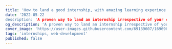 ```yaml
---
title: 'How to land a good internship, with amazing learning experince and good pay?'
date: '2022-05-22
description: 'A proven way to land an internship irrespective of your college and year'
og_description: 'A proven way to land an internship irrespective of your college and year'
cover_image: 'https://user-images.githubusercontent.com/69139607/169698473-d4c82b00-8559-402d-89e8-21a4370f42bf.png'
tags: 'internships, web-development'
published: false
---
```

